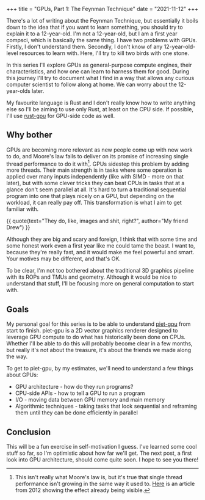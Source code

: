 +++
title = "GPUs, Part 1: The Feynman Technique"
date = "2021-11-12"
+++

There's a lot of writing about the Feynman Technique, but essentially it boils
down to the idea that if you want to learn something, you should try to
explain it to a 12-year-old. I'm not a 12-year-old, but I am a first year
compsci, which is basically the same thing. I have two problems with GPUs.
Firstly, I don't understand them. Secondly, I don't know of any
12-year-old-level resources to learn with. Here, I'll try to kill two birds with
one stone.
<!-- more -->

In this series I'll explore GPUs as general-purpose compute engines, their
characteristics, and how one can learn to harness them for good. During this
journey I'll try to document what I find in a way that allows any curious
computer scientist to follow along at home. We can worry about the 12-year-olds
later.

My favourite language is Rust and I don't really know how to write anything else
so I'll be aiming to use only Rust, at least on the CPU side. If possible, I'll
use [rust-gpu](https://github.com/EmbarkStudios/rust-gpu) for GPU-side code as
well.

## Why bother
GPUs are becoming more relevant as new people come up with new work to do, and
Moore's law fails to deliver on its promise of increasing single thread
performance to do it with[^1]. GPUs sidestep this problem by adding more
threads. Their main strength is in tasks where some operation is applied over
many inputs independently (like with SIMD - more on that later), but with some
clever tricks they can beat CPUs in tasks that at a glance don't seem parallel
at all. It's hard to turn a traditional sequential program into one that plays
nicely on a GPU, but depending on the workload, it can really pay off. This
transformation is what I aim to get familiar with.

{{ quote(text="They do, like, images and shit, right?", author="My friend Drew") }}

Although they are big and scary and foreign, I think that with some time and
some honest work even a first year like me could tame the beast. I want to,
because they're really fast, and it would make me feel powerful and smart. Your
motives may be different, and that's OK.

To be clear, I'm not too bothered about the traditional 3D graphics pipeline
with its ROPs and TMUs and geometry. Although it would be nice to understand
that stuff, I'll be focusing more on general computation to start with.

## Goals
My personal goal for this series is to be able to understand
[piet-gpu](https://github.com/linebender/piet-gpu) from start to finish.
piet-gpu is a 2D vector graphics renderer designed to leverage GPU compute to do
what has historically been done on CPUs. Whether I'll be able to do this will
probably become clear in a few months, but really it's not about the treasure,
it's about the friends we made along the way.

To get to piet-gpu, by my estimates, we'll need to understand a few things about
GPUs:
* GPU architecture - how do they run programs?
* CPU-side APIs - how to tell a GPU to run a program
* I/O - moving data between GPU memory and main memory
* Algorithmic techniques - taking tasks that look sequential and reframing them
  until they can be done efficiently in parallel

## Conclusion
This will be a fun exercise in self-motivation I guess. I've learned some cool
stuff so far, so I'm optimistic about how far we'll get. The next post, a first
look into GPU architecture, should come quite soon. I hope to see you there!

[^1]: This isn't really what Moore's law is, but it's true that single thread
  performance isn't growing in the same way it used to.
  [Here](https://preshing.com/20120208/a-look-back-at-single-threaded-cpu-performance/)
  is an article from 2012 showing the effect already being visible.
